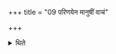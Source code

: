 +++
title = "09 परिणयेन मानुषीं वाचं"

+++

<details><summary>थिते</summary>

9. He speaks (even) the ordinary speech (also) politely.
</details>
